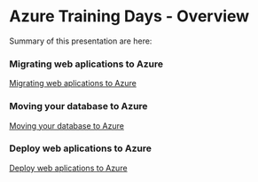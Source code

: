 # Azure Training Days - Overview

Summary of this presentation are here:

###  Migrating web aplications to Azure

[Migrating web aplications to Azure](migrate-app.md)

### Moving your database to Azure

[Moving your database to Azure](migrate-database.md)

### Deploy web aplications to Azure

[Deploy web aplications to Azure](deploy.md)
